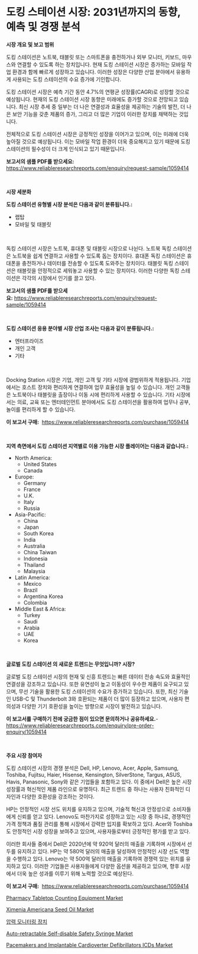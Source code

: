 <p><h1>도킹 스테이션 시장: 2031년까지의 동향, 예측 및 경쟁 분석</h1></p><p><strong>시장 개요 및 보고 범위</strong></p>
<p><p>도킹 스테이션은 노트북, 태블릿 또는 스마트폰을 충전하거나 외부 모니터, 키보드, 마우스와 연결할 수 있도록 하는 장치입니다. 현재 도킹 스테이션 시장은 증가하는 모바일 작업 환경과 함께 빠르게 성장하고 있습니다. 이러한 성장은 다양한 산업 분야에서 유용하게 사용되는 도킹 스테이션의 수요 증가에 기인합니다.</p><p>도킹 스테이션 시장은 예측 기간 동안 4.7%의 연평균 성장률(CAGR)로 성장할 것으로 예상됩니다. 현재의 도킹 스테이션 시장 동향은 미래에도 증가할 것으로 전망되고 있습니다. 최신 시장 추세 중 일부는 더 나은 연결성과 효율성을 제공하는 기술의 발전, 더 나은 보안 기능을 갖춘 제품의 증가, 그리고 더 많은 기업이 이러한 장치를 채택하는 것입니다.</p><p>전체적으로 도킹 스테이션 시장은 긍정적인 성장을 이어가고 있으며, 이는 미래에 더욱 높아질 것으로 예상됩니다. 이는 모바일 작업 환경이 더욱 중요해지고 있기 때문에 도킹 스테이션의 필수성이 더 크게 인식되고 있기 때문입니다.</p></p>
<p><strong>보고서의 샘플 PDF를 받으세요:</strong> <a href="https://www.reliableresearchreports.com/enquiry/request-sample/1059414">https://www.reliableresearchreports.com/enquiry/request-sample/1059414</a></p>
<p>&nbsp;</p>
<p><strong>시장 세분화</strong></p>
<p><strong>도킹 스테이션 유형별 시장 분석은 다음과 같이 분류됩니다.:</strong></p>
<p><ul><li>랩탑</li><li>모바일 및 태블릿</li></ul></p>
<p>&nbsp;</p>
<p><p>독킹 스테이션 시장은 노트북, 휴대폰 및 태블릿 시장으로 나뉜다. 노트북 독킹 스테이션은 노트북을 쉽게 연결하고 사용할 수 있도록 돕는 장치이다. 휴대폰 독킹 스테이션은 휴대폰을 충전하거나 데이터를 전송할 수 있도록 도와주는 장치이다. 태블릿 독킹 스테이션은 태블릿을 안정적으로 세워놓고 사용할 수 있는 장치이다. 이러한 다양한 독킹 스테이션은 각각의 시장에서 인기를 끌고 있다.</p></p>
<p><strong>보고서의 샘플 PDF를 받으세요:</strong>&nbsp;<a href="https://www.reliableresearchreports.com/enquiry/request-sample/1059414">https://www.reliableresearchreports.com/enquiry/request-sample/1059414</a></p>
<p>&nbsp;</p>
<p><strong> 도킹 스테이션 응용 분야별 시장 산업 조사는 다음과 같이 분류됩니다.:</strong></p>
<p><ul><li>엔터프라이즈</li><li>개인 고객</li><li>기타</li></ul></p>
<p>&nbsp;</p>
<p><p>Docking Station 시장은 기업, 개인 고객 및 기타 시장에 광범위하게 적용됩니다. 기업에서는 호스트 장치와 편리하게 연결하여 업무 효율성을 높일 수 있습니다. 개인 고객들은 노트북이나 태블릿을 출장이나 이동 시에 편리하게 사용할 수 있습니다. 기타 시장에서는 의료, 교육 또는 엔터테인먼트 분야에서도 도킹 스테이션을 활용하여 업무나 공부, 놀이를 편리하게 할 수 있습니다.</p></p>
<p><strong>이 보고서 구매:</strong>&nbsp; <a href="https://www.reliableresearchreports.com/purchase/1059414">https://www.reliableresearchreports.com/purchase/1059414</a></p>
<p>&nbsp;</p>
<p><strong>지역 측면에서 도킹 스테이션 지역별로 이용 가능한 시장 플레이어는 다음과 같습니다.:</strong></p>
<p><ul>
    <li>
        North America:
        <ul>
            <li>United States</li>
            <li>Canada</li>
        </ul>
    </li>
    <li>
        Europe:
        <ul>
            <li>Germany</li>
            <li>France</li>
            <li>U.K.</li>
            <li>Italy</li>
            <li>Russia</li>
        </ul>
    </li>
    <li>
        Asia-Pacific:
        <ul>
            <li>China</li>
            <li>Japan</li>
            <li>South Korea</li>
            <li>India</li>
            <li>Australia</li>
            <li>China Taiwan</li>
            <li>Indonesia</li>
            <li>Thailand</li>
            <li>Malaysia</li>
        </ul>
    </li>
    <li>
        Latin America:
        <ul>
            <li>Mexico</li>
            <li>Brazil</li>
            <li>Argentina Korea</li>
            <li>Colombia</li>
        </ul>
    </li>
    <li>
        Middle East & Africa:
        <ul>
            <li>Turkey</li>
            <li>Saudi</li>
            <li>Arabia</li>
            <li>UAE</li>
            <li>Korea</li>
        </ul>
    </li>
    </ul></p>
<p>&nbsp;</p>
<p><strong>글로벌 도킹 스테이션 의 새로운 트렌드는 무엇입니까? 시장?</strong></p>
<p><p>글로벌 도킹 스테이션 시장의 현재 및 신흥 트렌드는 빠른 데이터 전송 속도와 효율적인 연결성을 강조하고 있습니다. 또한 유연성이 높고 이동성이 우수한 제품이 요구되고 있으며, 무선 기술을 활용한 도킹 스테이션의 수요가 증가하고 있습니다. 또한, 최신 기술인 USB-C 및 Thunderbolt 3와 호환되는 제품이 더 많이 등장하고 있으며, 사용자 편의성과 다양한 기기 호환성을 높이는 방향으로 시장이 발전하고 있습니다.</p></p>
<p><strong>이 보고서를 구매하기 전에 궁금한 점이 있으면 문의하거나 공유하세요.</strong>- <a href="https://www.reliableresearchreports.com/enquiry/pre-order-enquiry/1059414">https://www.reliableresearchreports.com/enquiry/pre-order-enquiry/1059414</a></p>
<p>&nbsp;</p>
<p><strong>주요 시장 참여자</strong></p>
<p><p>도킹 스테이션 시장의 경쟁 분석은 Dell, HP, Lenovo, Acer, Apple, Samsung, Toshiba, Fujitsu, Haier, Hisense, Kensington, SilverStone, Targus, ASUS, Havis, Panasonic, Sony와 같은 기업들을 포함하고 있다. 이 중에서 Dell은 높은 시장 성장률과 혁신적인 제품 라인으로 유명하다. 최근 트렌드 중 하나는 사용자 친화적인 디자인과 다양한 호환성을 강조하는 것이다. </p><p>HP는 안정적인 시장 선도 위치를 유지하고 있으며, 기술적 혁신과 안정성으로 소비자들에게 신뢰를 얻고 있다. Lenovo도 마찬가지로 성장하고 있는 시장 중 하나로, 경쟁적인 가격 정책과 품질 관리를 통해 시장에서 강력한 입지를 확보하고 있다. Acer와 Toshiba도 안정적인 시장 성장을 보여주고 있으며, 사용자들로부터 긍정적인 평가를 받고 있다.</p><p>이러한 회사들 중에서 Dell은 2020년에 약 920억 달러의 매출을 기록하며 시장에서 선두를 유지하고 있다. HP는 약 580억 달러의 매출을 달성하여 안정적인 시장 선도 역할을 수행하고 있다. Lenovo는 약 500억 달러의 매출을 기록하여 경쟁력 있는 위치를 유지하고 있다. 이러한 기업들은 사용자들에게 다양한 옵션을 제공하고 있으며, 향후 시장에서 더욱 높은 성과를 이루기 위해 노력할 것으로 예상된다.</p></p>
<p><strong>이 보고서 구매:</strong>&nbsp;&nbsp;<a href="https://www.reliableresearchreports.com/purchase/1059414">https://www.reliableresearchreports.com/purchase/1059414</a></p>
<p><p><a href="https://cat-emmental-94b.notion.site/Pharmacy-Tabletop-Counting-Equipment-Market-Dynamics-2024-2031-Also-about-Its-Market-Trends-Projec-117d66134f314e968884d3deab3cb4f4">Pharmacy Tabletop Counting Equipment Market</a></p><p><a href="https://issuu.com/reportprime-2/docs/ximenia-americana-seed-oil-market-size-2030.pptx">Ximenia Americana Seed Oil Market</a></p><p><a href="https://github.com/vsnao330707/Market-Research-Report-List-1/blob/main/6265738186277.md">압력 모니터링 장치</a></p><p><a href="https://silk-columnist-571.notion.site/Auto-retractable-Self-disable-Safety-Syringe-Market-Research-Report-Unlocks-Analysis-on-the-Market-F-80da0d8e71be4d3b9da87aaf96f48df9">Auto-retractable Self-disable Safety Syringe Market</a></p><p><a href="https://github.com/vimar16th/Market-Research-Report-List-3/blob/main/pacemakers-and-implantable-cardioverter-defibrillators-icds-market.md">Pacemakers and Implantable Cardioverter Defibrillators ICDs Market</a></p></p>
